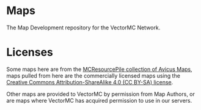 # Maps
The Map Development repository for the VectorMC Network.

# Licenses
Some maps here are from the [MCResourcePile collection of Avicus Maps](https://mcresourcepile.github.io/maps/avicus), maps pulled from here are the commercially licensed maps using the [Creative Commons Attribution-ShareAlike 4.0 (CC BY-SA) license](https://creativecommons.org/licenses/by-sa/4.0/).

Other maps are provided to VectorMC by permission from Map Authors, or are maps where VectorMC has acquired permission to use in our servers.

